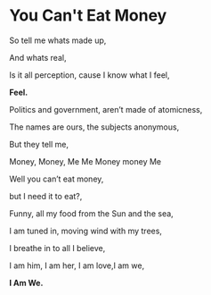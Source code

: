 # You Can't Eat Money

So tell me whats made up,

And whats real,

Is it all perception, cause I know what I feel,

**Feel.**

Politics and government, aren’t made of atomicness,

The names are ours, the subjects anonymous,

But they tell me,

Money, Money, Me Me Money money Me

Well you can’t eat money,

but I need it to eat?,

Funny, all my food from the Sun and the sea,

I am tuned in, moving wind with my trees,

I breathe in to all I believe,

I am him, I am her, I am love,I am we,

**I Am We.**
<!--stackedit_data:
eyJoaXN0b3J5IjpbLTE4MTk4MzkwNDBdfQ==
-->